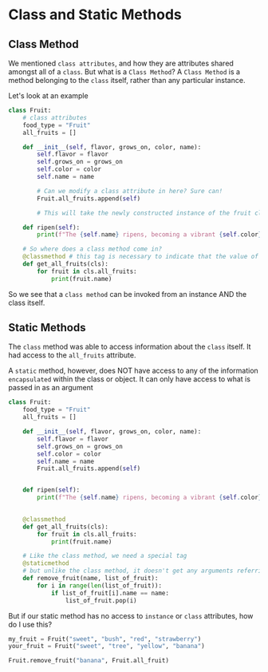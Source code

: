 # Class and Static Methods


## Class Method
We mentioned `class attributes`, and how they are attributes shared amongst all of a `class`. But what is a `Class Method`? A `Class Method` is a method belonging to the `class` itself, rather than any particular instance.

Let's look at an example

```py
class Fruit:
    # class attributes
    food_type = "Fruit"
    all_fruits = []

    def __init__(self, flavor, grows_on, color, name):
        self.flavor = flavor
        self.grows_on = grows_on
        self.color = color
        self.name = name

        # Can we modify a class attribute in here? Sure can!
        Fruit.all_fruits.append(self)

        # This will take the newly constructed instance of the fruit class, and add it to the fruit class's class attribute all_fruits

    def ripen(self):
        print(f"The {self.name} ripens, becoming a vibrant {self.color}, and has a delicious {self.flavor} flavor. You may now pick it from the {self.grows_on}")

    # So where does a class method come in?
    @classmethod # this tag is necessary to indicate that the value of the first parameter is NOT the instance of the object
    def get_all_fruits(cls):
        for fruit in cls.all_fruits:
            print(fruit.name)
```

So we see that a `class method` can be invoked from an instance AND the class itself.

## Static Methods

The `class` method was able to access information about the `class` itself. It had access to the `all_fruits` attribute.

A `static` method, however, does NOT have access to any of the information `encapsulated` within the class or object. It can only have access to what is passed in as an argument

```py
class Fruit:
    food_type = "Fruit"
    all_fruits = []

    def __init__(self, flavor, grows_on, color, name):
        self.flavor = flavor
        self.grows_on = grows_on
        self.color = color
        self.name = name
        Fruit.all_fruits.append(self)


    def ripen(self):
        print(f"The {self.name} ripens, becoming a vibrant {self.color}, and has a delicious {self.flavor} flavor. You may now pick it from the {self.grows_on}")

    
    @classmethod
    def get_all_fruits(cls):
        for fruit in cls.all_fruits:
            print(fruit.name)

    # Like the class method, we need a special tag
    @staticmethod
    # but unlike the class method, it doesn't get any arguments referring to the class or object itself
    def remove_fruit(name, list_of_fruit):
        for i in range(len(list_of_fruit)):
            if list_of_fruit[i].name == name:
                list_of_fruit.pop(i)
```

But if our static method has no access to `instance` or `class` attributes, how do I use this?

```py
my_fruit = Fruit("sweet", "bush", "red", "strawberry")
your_fruit = Fruit("sweet", "tree", "yellow", "banana")

Fruit.remove_fruit("banana", Fruit.all_fruit)
```

